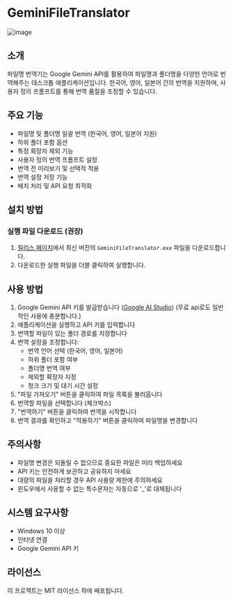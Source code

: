 # GeminiFileTranslator
![image](https://github.com/user-attachments/assets/f0610e47-255b-4634-88a7-5fc327e64af1)

## 소개

파일명 번역기는 Google Gemini API를 활용하여 파일명과 폴더명을 다양한 언어로 번역해주는 데스크톱 애플리케이션입니다. 한국어, 영어, 일본어 간의 번역을 지원하며, 사용자 정의 프롬프트를 통해 번역 품질을 조정할 수 있습니다.

## 주요 기능

- 파일명 및 폴더명 일괄 번역 (한국어, 영어, 일본어 지원)
- 하위 폴더 포함 옵션
- 특정 확장자 제외 기능
- 사용자 정의 번역 프롬프트 설정
- 번역 전 미리보기 및 선택적 적용
- 번역 설정 저장 기능
- 배치 처리 및 API 요청 최적화

## 설치 방법

### 실행 파일 다운로드 (권장)

1. [릴리스 페이지](https://github.com/oot50674/GeminiFileTranslator/releases)에서 최신 버전의 `GeminiFileTranslator.exe` 파일을 다운로드합니다.
2. 다운로드한 실행 파일을 더블 클릭하여 실행합니다.


## 사용 방법

1. Google Gemini API 키를 발급받습니다 ([Google AI Studio](https://aistudio.google.com/)) (무료 api로도 일반적인 사용에 충분합니다.)
2. 애플리케이션을 실행하고 API 키를 입력합니다
3. 번역할 파일이 있는 폴더 경로를 지정합니다
4. 번역 설정을 조정합니다:
   - 번역 언어 선택 (한국어, 영어, 일본어)
   - 하위 폴더 포함 여부
   - 폴더명 번역 여부
   - 제외할 확장자 지정
   - 청크 크기 및 대기 시간 설정
5. "파일 가져오기" 버튼을 클릭하여 파일 목록을 불러옵니다
6. 번역할 파일을 선택합니다 (체크박스)
7. "번역하기" 버튼을 클릭하여 번역을 시작합니다
8. 번역 결과를 확인하고 "적용하기" 버튼을 클릭하여 파일명을 변경합니다

## 주의사항

- 파일명 변경은 되돌릴 수 없으므로 중요한 파일은 미리 백업하세요
- API 키는 안전하게 보관하고 공유하지 마세요
- 대량의 파일을 처리할 경우 API 사용량 제한에 주의하세요
- 윈도우에서 사용할 수 없는 특수문자는 자동으로 '_'로 대체됩니다

## 시스템 요구사항

- Windows 10 이상
- 인터넷 연결
- Google Gemini API 키

## 라이선스
이 프로젝트는 MIT 라이선스 하에 배포됩니다.
